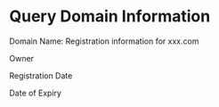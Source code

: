 # Query Domain Information

Domain Name: Registration information for xxx.com 

Owner

Registration Date

Date of Expiry
